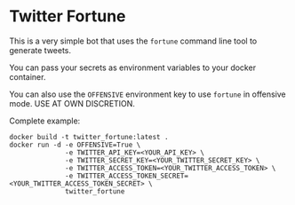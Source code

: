 # Twitter Fortune

This is a very simple bot that uses the `fortune` command line tool to generate tweets.

You can pass your secrets as environment variables to your docker container.

You can also use the `OFFENSIVE` environment key to use `fortune` in offensive mode. USE AT OWN DISCRETION.

Complete example:

```
docker build -t twitter_fortune:latest .
docker run -d -e OFFENSIVE=True \
              -e TWITTER_API_KEY=<YOUR_API_KEY> \
              -e TWITTER_SECRET_KEY=<YOUR_TWITTER_SECRET_KEY> \
              -e TWITTER_ACCESS_TOKEN=<YOUR_TWITTER_ACCESS_TOKEN> \
              -e TWITTER_ACCESS_TOKEN_SECRET=<YOUR_TWITTER_ACCESS_TOKEN_SECRET> \
              twitter_fortune
```